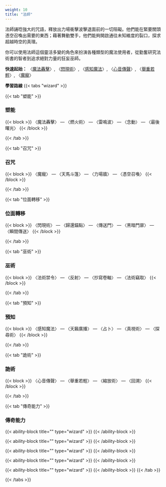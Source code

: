 ```yaml
---
weight: 10
title: "法師"
---
```

法師誦唸強大的咒語，釋放出力場衝擊波擊退面前的一切阻礙。他們能在緊要關頭憑空召喚出需要的東西；藉著舞動雙手，他們能夠開啟通往未知維度的裂口，探求超越時空的真理。

你可以使用法師這個靈活多變的角色來扮演各種類型的魔法使用者，從勤奮研究法術書的智者到追求絕對力量的狂妄巫師。

<b>快速起始：</b>
〈<a href="#魔法轟擊">魔法轟擊</a>〉,
〈<a href="#閃現術">閃現術</a>〉,
〈<a href="#感知魔法">感知魔法</a>〉,
〈<a href="#心音傳聲">心音傳聲</a>〉,
〈<a href="#舉重若輕">舉重若輕</a>〉,
〈<a href="#魔寵">魔寵</a>〉

<b>學習路線</b>
{{< tabs "wizard" >}}

{{< tab "塑能" >}}
<h3 style="color: var(--role-color-wizard);">塑能</h3>
{{< block >}}
〈魔法轟擊〉 — 〈燃火術〉 — 〈雷鳴波〉 — 〈念動〉 — 〈最後曙光〉
{{< /block >}}

{{< /tab >}}

{{< tab "召咒" >}}
<h3 style="color: var(--role-color-wizard);">召咒</h3>
{{< block >}}
〈魔寵〉 — 〈天馬斗篷〉 — 〈力場牆〉 — 〈憑空召喚〉
{{< /block >}}

{{< /tab >}}

{{< tab "位面轉移" >}}
<h3 style="color: var(--role-color-wizard);">位面轉移</h3>
{{< block >}}
〈閃現術〉 — 〈歸還錨點〉 — 〈傳送門〉 — 〈黑暗門扉〉 — 〈瞬間傳送〉
{{< /block >}}

{{< /tab >}}

{{< tab "巫術" >}}
<h3 style="color: var(--role-color-wizard);">巫術</h3>
{{< block >}}
〈法術禁令〉 — 〈反射〉 — 〈抄寫卷軸〉 — 〈法術竊取〉
{{< /block >}}

{{< /tab >}}

{{< tab "預知" >}}
<h3 style="color: var(--role-color-wizard);">預知</h3>
{{< block >}}
〈感知魔法〉 — 〈天籟廣播〉 — 〈占卜〉 — 〈真視術〉 — 〈探尋術〉
{{< /block >}}

{{< /tab >}}

{{< tab "詭術" >}}
<h3 style="color: var(--role-color-wizard);">詭術</h3>
{{< block >}}
〈心音傳聲〉 — 〈舉重若輕〉 — 〈縮放術〉 — 〈回溯〉
{{< /block >}}

{{< /tab >}}

{{< tab "傳奇能力"  >}}
<h3 style="color: var(--role-color-wizard);">傳奇能力</h3>

{{< ability-block title="" type="wizard" >}}
{{< /ability-block >}}

{{< ability-block title="" type="wizard" >}}
{{< /ability-block >}}

{{< ability-block title="" type="wizard" >}}
{{< /ability-block >}}

{{< ability-block title="" type="wizard" >}}
{{< /ability-block >}}

{{< ability-block title="" type="wizard" >}}
{{< /ability-block >}}
{{< /tab >}}

{{< /tabs >}}
